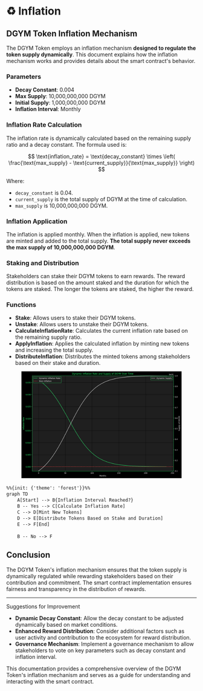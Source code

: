 # ♻️ Inflation

## DGYM Token Inflation Mechanism

The DGYM Token employs an inflation mechanism **designed to regulate the token supply dynamically**. This document explains how the inflation mechanism works and provides details about the smart contract's behavior.

### Parameters

* **Decay Constant**: 0.004
* **Max Supply**: 10,000,000,000 DGYM
* **Initial Supply**: 1,000,000,000 DGYM
* **Inflation Interval**: Monthly

### Inflation Rate Calculation

The inflation rate is dynamically calculated based on the remaining supply ratio and a decay constant. The formula used is:

$$
\text{inflation_rate} = \text{decay_constant} \times \left( \frac{\text{max_supply} - \text{current_supply}}{\text{max_supply}} \right)
$$

Where:

* `decay_constant` is 0.04.
* `current_supply` is the total supply of DGYM at the time of calculation.
* `max_supply` is 10,000,000,000 DGYM.

### Inflation Application

The inflation is applied monthly. When the inflation is applied, new tokens are minted and added to the total supply. **The total supply never exceeds the max supply of 10,000,000,000 DGYM**.

### Staking and Distribution

Stakeholders can stake their DGYM tokens to earn rewards. The reward distribution is based on the amount staked and the duration for which the tokens are staked. The longer the tokens are staked, the higher the reward.

### Functions

* **Stake**: Allows users to stake their DGYM tokens.
* **Unstake**: Allows users to unstake their DGYM tokens.
* **CalculateInflationRate**: Calculates the current inflation rate based on the remaining supply ratio.
* **ApplyInflation**: Applies the calculated inflation by minting new tokens and increasing the total supply.
* **DistributeInflation**: Distributes the minted tokens among stakeholders based on their stake and duration.

<figure><img src="../../.gitbook/assets/output.png" alt=""><figcaption></figcaption></figure>

```mermaid
%%{init: {'theme': 'forest'}}%%
graph TD
    A[Start] --> B{Inflation Interval Reached?}
    B -- Yes --> C[Calculate Inflation Rate]
    C --> D[Mint New Tokens]
    D --> E[Distribute Tokens Based on Stake and Duration]
    E --> F[End]

    B -- No --> F
```

## Conclusion

The DGYM Token's inflation mechanism ensures that the token supply is dynamically regulated while rewarding stakeholders based on their contribution and commitment. The smart contract implementation ensures fairness and transparency in the distribution of rewards.

***

Suggestions for Improvement

* **Dynamic Decay Constant**: Allow the decay constant to be adjusted dynamically based on market conditions.
* **Enhanced Reward Distribution**: Consider additional factors such as user activity and contribution to the ecosystem for reward distribution.
* **Governance Mechanism**: Implement a governance mechanism to allow stakeholders to vote on key parameters such as decay constant and inflation interval.

This documentation provides a comprehensive overview of the DGYM Token's inflation mechanism and serves as a guide for understanding and interacting with the smart contract.
